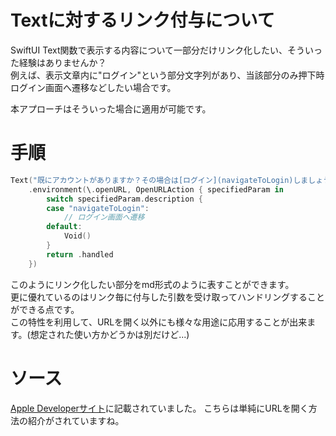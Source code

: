 <!--
title:   iOS14+で使えるTextのリンク付与
tags:    Swift,SwiftUI,iOS
id:      961bb3cc49c6f8cca94b
private: true
-->
# Textに対するリンク付与について
SwiftUI Text関数で表示する内容について一部分だけリンク化したい、そういった経験はありませんか？  
例えば、表示文章内に"ログイン"という部分文字列があり、当該部分のみ押下時ログイン画面へ遷移などしたい場合です。  

本アプローチはそういった場合に適用が可能です。

# 手順
```Swift
Text("既にアカウントがありますか？その場合は[ログイン](navigateToLogin)しましょう！")
    .environment(\.openURL, OpenURLAction { specifiedParam in
        switch specifiedParam.description {
        case "navigateToLogin":
            // ログイン画面へ遷移
        default:
            Void()
        }
        return .handled
    })
```

このようにリンク化したい部分をmd形式のように表すことができます。  
更に優れているのはリンク毎に付与した引数を受け取ってハンドリングすることができる点です。  
この特性を利用して、URLを開く以外にも様々な用途に応用することが出来ます。(想定された使い方かどうかは別だけど...)

# ソース
[Apple Developerサイト]("https://developer.apple.com/documentation/swiftui/openurlaction")に記載されていました。  
こちらは単純にURLを開く方法の紹介がされていますね。